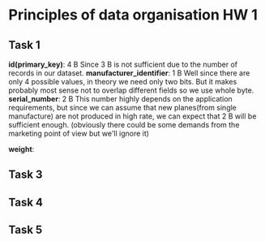 # Principles of data organisation HW 1



## Task 1
**id(primary_key)**: 4 B
Since 3 B is not sufficient due to the number of records in our dataset.
**manufacturer_identifier**: 1 B
Well since there are only 4 possible values, in theory we need only two bits. But it makes probably most sense not to overlap different fields so we use whole byte.
**serial_number**: 2 B
This number highly depends on the application requirements, but since we can assume that new planes(from single manufacture) are not produced in high rate, we can expect that 2 B will be sufficient enough.
(obviously there could be some demands from the marketing point of view but we'll ignore it)

**weight**:

## Task 3




## Task 4



## Task 5
